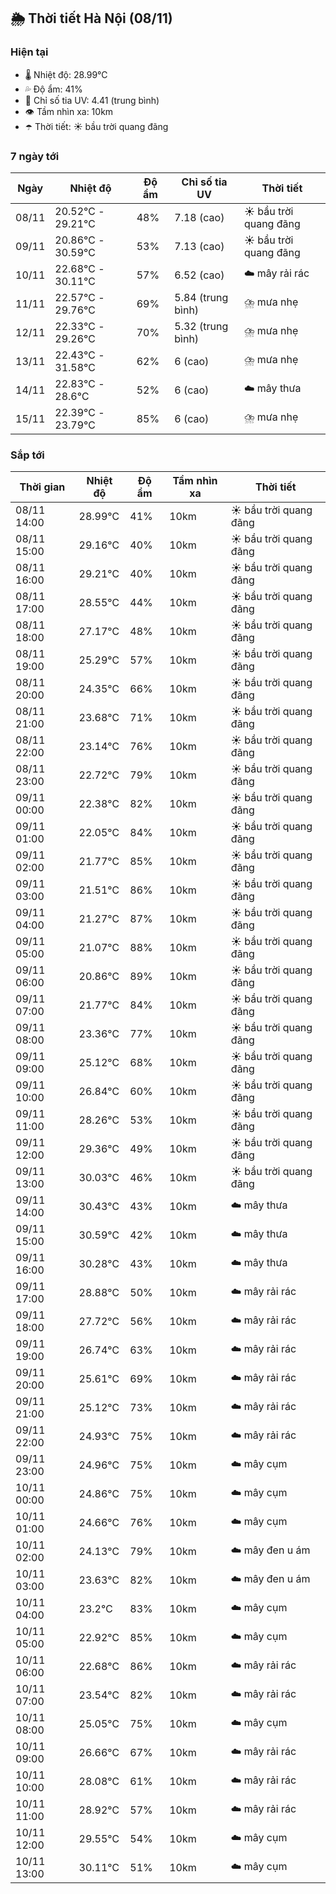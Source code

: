 ## 🌦️ Thời tiết Hà Nội (08/11)

### Hiện tại

- 🌡️ Nhiệt độ: 28.99℃
- 💦 Độ ẩm: 41%
- 🌟 Chỉ số tia UV: 4.41 (trung bình)
- 👁️ Tầm nhìn xa: 10km
- ☂️ Thời tiết: ☀️ bầu trời quang đãng

### 7 ngày tới

| Ngày | Nhiệt độ | Độ ẩm | Chỉ số tia UV | Thời tiết |
| --- | --- | --- | --- | --- |
| 08/11 | 20.52℃ - 29.21℃ | 48% | 7.18 (cao) | ☀️ bầu trời quang đãng |
| 09/11 | 20.86℃ - 30.59℃ | 53% | 7.13 (cao) | ☀️ bầu trời quang đãng |
| 10/11 | 22.68℃ - 30.11℃ | 57% | 6.52 (cao) | ☁️ mây rải rác |
| 11/11 | 22.57℃ - 29.76℃ | 69% | 5.84 (trung bình) | ⛈️ mưa nhẹ |
| 12/11 | 22.33℃ - 29.26℃ | 70% | 5.32 (trung bình) | ⛈️ mưa nhẹ |
| 13/11 | 22.43℃ - 31.58℃ | 62% | 6 (cao) | ⛈️ mưa nhẹ |
| 14/11 | 22.83℃ - 28.6℃ | 52% | 6 (cao) | ☁️ mây thưa |
| 15/11 | 22.39℃ - 23.79℃ | 85% | 6 (cao) | ⛈️ mưa nhẹ |

### Sắp tới

| Thời gian | Nhiệt độ | Độ ẩm | Tầm nhìn xa | Thời tiết |
| --- | --- | --- | --- | --- |
| 08/11 14:00 | 28.99℃ | 41% | 10km | ☀️ bầu trời quang đãng |
| 08/11 15:00 | 29.16℃ | 40% | 10km | ☀️ bầu trời quang đãng |
| 08/11 16:00 | 29.21℃ | 40% | 10km | ☀️ bầu trời quang đãng |
| 08/11 17:00 | 28.55℃ | 44% | 10km | ☀️ bầu trời quang đãng |
| 08/11 18:00 | 27.17℃ | 48% | 10km | ☀️ bầu trời quang đãng |
| 08/11 19:00 | 25.29℃ | 57% | 10km | ☀️ bầu trời quang đãng |
| 08/11 20:00 | 24.35℃ | 66% | 10km | ☀️ bầu trời quang đãng |
| 08/11 21:00 | 23.68℃ | 71% | 10km | ☀️ bầu trời quang đãng |
| 08/11 22:00 | 23.14℃ | 76% | 10km | ☀️ bầu trời quang đãng |
| 08/11 23:00 | 22.72℃ | 79% | 10km | ☀️ bầu trời quang đãng |
| 09/11 00:00 | 22.38℃ | 82% | 10km | ☀️ bầu trời quang đãng |
| 09/11 01:00 | 22.05℃ | 84% | 10km | ☀️ bầu trời quang đãng |
| 09/11 02:00 | 21.77℃ | 85% | 10km | ☀️ bầu trời quang đãng |
| 09/11 03:00 | 21.51℃ | 86% | 10km | ☀️ bầu trời quang đãng |
| 09/11 04:00 | 21.27℃ | 87% | 10km | ☀️ bầu trời quang đãng |
| 09/11 05:00 | 21.07℃ | 88% | 10km | ☀️ bầu trời quang đãng |
| 09/11 06:00 | 20.86℃ | 89% | 10km | ☀️ bầu trời quang đãng |
| 09/11 07:00 | 21.77℃ | 84% | 10km | ☀️ bầu trời quang đãng |
| 09/11 08:00 | 23.36℃ | 77% | 10km | ☀️ bầu trời quang đãng |
| 09/11 09:00 | 25.12℃ | 68% | 10km | ☀️ bầu trời quang đãng |
| 09/11 10:00 | 26.84℃ | 60% | 10km | ☀️ bầu trời quang đãng |
| 09/11 11:00 | 28.26℃ | 53% | 10km | ☀️ bầu trời quang đãng |
| 09/11 12:00 | 29.36℃ | 49% | 10km | ☀️ bầu trời quang đãng |
| 09/11 13:00 | 30.03℃ | 46% | 10km | ☀️ bầu trời quang đãng |
| 09/11 14:00 | 30.43℃ | 43% | 10km | ☁️ mây thưa |
| 09/11 15:00 | 30.59℃ | 42% | 10km | ☁️ mây thưa |
| 09/11 16:00 | 30.28℃ | 43% | 10km | ☁️ mây thưa |
| 09/11 17:00 | 28.88℃ | 50% | 10km | ☁️ mây rải rác |
| 09/11 18:00 | 27.72℃ | 56% | 10km | ☁️ mây rải rác |
| 09/11 19:00 | 26.74℃ | 63% | 10km | ☁️ mây rải rác |
| 09/11 20:00 | 25.61℃ | 69% | 10km | ☁️ mây rải rác |
| 09/11 21:00 | 25.12℃ | 73% | 10km | ☁️ mây rải rác |
| 09/11 22:00 | 24.93℃ | 75% | 10km | ☁️ mây rải rác |
| 09/11 23:00 | 24.96℃ | 75% | 10km | ☁️ mây cụm |
| 10/11 00:00 | 24.86℃ | 75% | 10km | ☁️ mây cụm |
| 10/11 01:00 | 24.66℃ | 76% | 10km | ☁️ mây cụm |
| 10/11 02:00 | 24.13℃ | 79% | 10km | ☁️ mây đen u ám |
| 10/11 03:00 | 23.63℃ | 82% | 10km | ☁️ mây đen u ám |
| 10/11 04:00 | 23.2℃ | 83% | 10km | ☁️ mây cụm |
| 10/11 05:00 | 22.92℃ | 85% | 10km | ☁️ mây cụm |
| 10/11 06:00 | 22.68℃ | 86% | 10km | ☁️ mây rải rác |
| 10/11 07:00 | 23.54℃ | 82% | 10km | ☁️ mây rải rác |
| 10/11 08:00 | 25.05℃ | 75% | 10km | ☁️ mây cụm |
| 10/11 09:00 | 26.66℃ | 67% | 10km | ☁️ mây rải rác |
| 10/11 10:00 | 28.08℃ | 61% | 10km | ☁️ mây rải rác |
| 10/11 11:00 | 28.92℃ | 57% | 10km | ☁️ mây rải rác |
| 10/11 12:00 | 29.55℃ | 54% | 10km | ☁️ mây cụm |
| 10/11 13:00 | 30.11℃ | 51% | 10km | ☁️ mây cụm |
